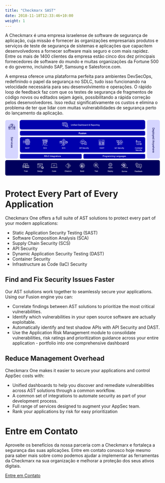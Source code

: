 ```yaml
---
title: "Checkmarx SAST"
date: 2018-11-18T12:33:46+10:00
weight: 1
---
```


A Checkmarx é uma empresa israelense de software de segurança de aplicação, cuja missão é fornecer às organizações empresariais produtos e serviços de teste de segurança de sistemas e aplicações que capacitem desenvolvedores a fornecer software mais seguro e com mais rapidez. Entre os mais de 1400 clientes da empresa estão cinco dos dez principais fornecedores de software do mundo e muitas organizações da Fortune 500 e do governo, incluindo SAP, Samsung e Salesforce.com.

A empresa oferece uma plataforma perfeita para ambientes DevSecOps, redefinindo o papel da segurança no SDLC, tudo isso funcionando na velocidade necessária para seu desenvolvimento e operações. O rápido loop de feedback faz com que os testes de segurança de fragmentos de código novos ou editados sejam ágeis, possibilitando a rápida correção pelos desenvolvedores. Isso reduz significativamente os custos e elimina o problema de ter que lidar com muitas vulnerabilidades de segurança perto do lançamento da aplicação.

![Accounting Services](/images/Marketecture.png)

# Protect Every Part of Every Application

Checkmarx One offers a full suite of AST solutions to protect every part of your modern applications: 

- Static Application Security Testing (SAST)
- Software Composition Analysis (SCA) 
- Supply Chain Security (SCS) 
- API Security
- Dynamic Application Security Testing (DAST) 
- Container Security
- Infrastructure as Code (IaC) Security

## Find and Fix Security Issues Faster

Our AST solutions work together to seamlessly secure your applications. Using our Fusion engine you can: 

- Correlate findings between AST solutions to prioritize the most critical vulnerabilities.
- Identify which vulnerabilities in your open source software are actually exploitable. 
- Automatically identify and test shadow APIs with API Security and DAST.
- Use the Application Risk Management module to consolidate vulnerabilities, risk ratings and prioritization guidance across your entire application - portfolio into one comprehensive dashboard

## Reduce Management Overhead
Checkmarx One makes it easier to secure your applications and control AppSec costs with:

- Unified dashboards to help you discover and remediate vulnerabilities across AST solutions through a common workflow.
- A common set of integrations to automate security as part of your development process.
- Full range of services designed to augment your AppSec team. 
- Rank your applications by risk for easy prioritization


# Entre em Contato

Aproveite os benefícios da nossa parceria com a Checkmarx e fortaleça a segurança das suas aplicações. Entre em contato conosco hoje mesmo para saber mais sobre como podemos ajudar a implementar as ferramentas da Checkmarx na sua organização e melhorar a proteção dos seus ativos digitais.


 <div class="row justify-content-center">
    <div class="col-auto">
      <a class="button button-primary" href="{{ "contact" | relative_url }}">Entre em Contato</a>
    </div>
</div>
